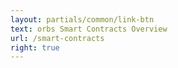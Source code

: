 ```yaml
---
layout: partials/common/link-btn
text: orbs Smart Contracts Overview
url: /smart-contracts
right: true
---
```

